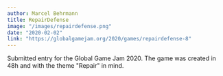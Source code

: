 ```yaml
---
author: Marcel Behrmann
title: RepairDefense
image: "/images/repairdefense.png"
date: "2020-02-02"
link: "https://globalgamejam.org/2020/games/repairdefense-8"
---
```


Submitted entry for the Global Game Jam 2020. The game was created in 48h and with the theme "Repair" in mind.
